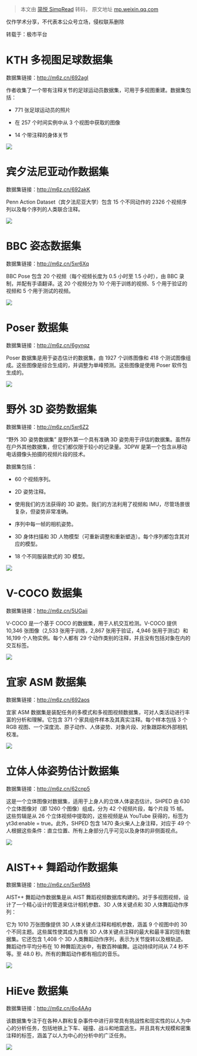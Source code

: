 > 本文由 [简悦 SimpRead](http://ksria.com/simpread/) 转码， 原文地址 [mp.weixin.qq.com](https://mp.weixin.qq.com/s?__biz=MzU0MDQ1NjAzNg==&mid=2247537644&idx=3&sn=8ce7f00459f00d4920cf82df948d84fd&chksm=fb3af6e7cc4d7ff1261c54588a2069396f6665560d771b1cf0b92fe97a8958f2a95d1a18a5d0&mpshare=1&scene=1&srcid=0404DeHoaPeGFAbnwZzDZBDS&sharer_sharetime=1649058310887&sharer_shareid=8a467675e94cd5b11b6640b7770d6cc6#rd)

仅作学术分享，不代表本公众号立场，侵权联系删除  

转载于：极市平台

KTH 多视图足球数据集
============

数据集链接：http://m6z.cn/692agI

作者收集了一个带有注释关节的足球运动员数据集，可用于多视图重建。数据集包括：

*   771 张足球运动员的照片
    
*   在 257 个时间实例中从 3 个视图中获取的图像
    
*   14 个带注释的身体关节
    

![](https://mmbiz.qpic.cn/mmbiz_png/hN1l83J6Ph8PgCGkCzCB0O9icvialEKU08MiaxBtkdRN0YGDHDBq1Fof5Z9hRL22ghtHUFnKToM2nIr0YqC5fHiaGQ/640?wx_fmt=png)

宾夕法尼亚动作数据集
==========

数据集链接：http://m6z.cn/692akK

Penn Action Dataset（宾夕法尼亚大学）包含 15 个不同动作的 2326 个视频序列以及每个序列的人类联合注释。

![](https://mmbiz.qpic.cn/mmbiz_png/hN1l83J6Ph8PgCGkCzCB0O9icvialEKU08n5fsSE5s1hUiapXD3DDrQYZT6rxSn3ibsjH98rzRHE5bxiaTIricnVgpEQ/640?wx_fmt=png)

BBC 姿态数据集
=========

数据集链接：http://m6z.cn/5xr6Xq

BBC Pose 包含 20 个视频（每个视频长度为 0.5 小时至 1.5 小时），由 BBC 录制，并配有手语翻译。这 20 个视频分为 10 个用于训练的视频、5 个用于验证的视频和 5 个用于测试的视频。

![](https://mmbiz.qpic.cn/mmbiz_png/hN1l83J6Ph8PgCGkCzCB0O9icvialEKU08mCiczvCqXCfJ5EXhtkU6z4FZC3xKtffVCAopwRLJmJvxTJB3Zt6mprw/640?wx_fmt=png)

Poser 数据集
=========

数据集链接：http://m6z.cn/6gynqz

Poser 数据集是用于姿态估计的数据集，由 1927 个训练图像和 418 个测试图像组成。这些图像是综合生成的，并调整为单峰预测。这些图像是使用 Poser 软件包生成的。

![](https://mmbiz.qpic.cn/mmbiz_png/hN1l83J6Ph8PgCGkCzCB0O9icvialEKU08cSnLQ1QLqsyT9wwHSTBUjy47T6iaEbEkkvaWJoylx0ZzU1bXiattjnCA/640?wx_fmt=png)

野外 3D 姿势数据集
===========

数据集链接：http://m6z.cn/5xr6Z2

“野外 3D 姿势数据集” 是野外第一个具有准确 3D 姿势用于评估的数据集。虽然存在户外其他数据集，但它们都仅限于较小的记录量。3DPW 是第一个包含从移动电话摄像头拍摄的视频片段的技术。

数据集包括：

*   60 个视频序列。
    
*   2D 姿势注释。
    
*   使用我们的方法获得的 3D 姿势。我们的方法利用了视频和 IMU，尽管场景很复杂，但姿势非常准确。
    
*   序列中每一帧的相机姿势。
    
*   3D 身体扫描和 3D 人物模型（可重新调整和重新塑造）。每个序列都包含其对应的模型。
    
*   18 个不同服装款式的 3D 模型。
    

![](https://mmbiz.qpic.cn/mmbiz_png/hN1l83J6Ph8PgCGkCzCB0O9icvialEKU08m6wlQQV7WudCny4UCA12cSmJEerLGLte0ekllF4gMLEOdPcBxDcgfg/640?wx_fmt=png)

V-COCO 数据集
==========

数据集链接：http://m6z.cn/5UGaii

V-COCO 是一个基于 COCO 的数据集，用于人机交互检测。V-COCO 提供 10,346 张图像（2,533 张用于训练，2,867 张用于验证，4,946 张用于测试）和 16,199 个人物实例。每个人都有 29 个动作类别的注释，并且没有包括对象在内的交互标签。

![](https://mmbiz.qpic.cn/mmbiz_png/hN1l83J6Ph8PgCGkCzCB0O9icvialEKU08We2BVic0UvmtFSG3k4UQujxJ5xRU4Srq4yBcHDIXUXV8DXG9Fprc6Hg/640?wx_fmt=png)

宜家 ASM 数据集
==========

数据集链接：http://m6z.cn/692aos

宜家 ASM 数据集是装配任务的多模式和多视图视频数据集，可对人类活动进行丰富的分析和理解。它包含 371 个家具组件样本及其真实注释。每个样本包括 3 个 RGB 视图、一个深度流、原子动作、人体姿势、对象片段、对象跟踪和外部相机校准。

![](https://mmbiz.qpic.cn/mmbiz_png/hN1l83J6Ph8PgCGkCzCB0O9icvialEKU08IsEv0K5kH56ZhuupUJ2KHPeaCRzXVGSo6UiaMzePScDWheZicGrN5iaEw/640?wx_fmt=png)

立体人体姿势估计数据集
===========

数据集链接：http://m6z.cn/62cnp5

这是一个立体图像对数据集，适用于上身人的立体人体姿态估计。SHPED 由 630 个立体图像对（即 1260 个图像）组成，分为 42 个视频片段，每个片段 15 帧。这些剪辑是从 26 个立体视频中提取的，这些视频是从 YouTube 获得的，标签为 yt3d:enable = true。此外，SHPED 包含 1470 条火柴人上身注释，对应于 49 个人根据这些条件：直立位置、所有上身部分几乎可见以及身体的非侧面视点。

![](https://mmbiz.qpic.cn/mmbiz_png/hN1l83J6Ph8PgCGkCzCB0O9icvialEKU08xgBeG4eNxHxHp536NChFicHvNV2lE5kaLtFUoan38tqhAz1nouTDbEQ/640?wx_fmt=png)

AIST++ 舞蹈动作数据集
==============

数据集链接：http://m6z.cn/5xr6M8

AIST++ 舞蹈动作数据集是从 AIST 舞蹈视频数据库构建的。对于多视图视频，设计了一个精心设计的管道来估计相机参数、3D 人体关键点和 3D 人体舞蹈动作序列：

它为 1010 万张图像提供 3D 人体关键点注释和相机参数，涵盖 9 个视图中的 30 个不同主题。这些属性使其成为具有 3D 人体关键点注释的最大和最丰富的现有数据集。它还包含 1,408 个 3D 人类舞蹈动作序列，表示为关节旋转以及根轨迹。舞蹈动作平均分布在 10 种舞蹈流派中，有数百种编舞。运动持续时间从 7.4 秒不等。至 48.0 秒。所有的舞蹈动作都有相应的音乐。

![](https://mmbiz.qpic.cn/mmbiz_png/hN1l83J6Ph8PgCGkCzCB0O9icvialEKU08icXbysFKB5tzZiasm0ULB8XicNiakkh5s2UX1bJPe5ZU8rVzU9zXU695pw/640?wx_fmt=png)

HiEve 数据集
=========

数据集链接：http://m6z.cn/6o4AAg

该数据集专注于在各种人群和复杂事件中进行非常具有挑战性和现实性的以人为中心的分析任务，包括地铁上下车、碰撞、战斗和地震逃生。并且具有大规模和密集注释的标签，涵盖了以人为中心的分析中的广泛任务。

![](https://mmbiz.qpic.cn/mmbiz_png/hN1l83J6Ph8PgCGkCzCB0O9icvialEKU08BOTWiaqMJY1tsbJ20Cj57rIeIyrjvnbFSHktLhwdDylGfDxZF63HzUw/640?wx_fmt=png)